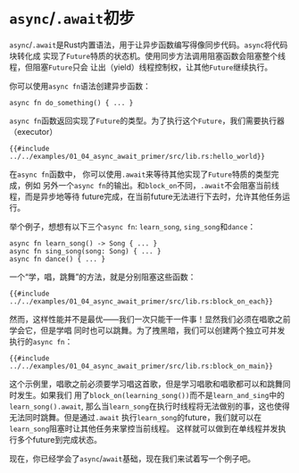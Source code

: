# `async`/`.await`初步
`async`/`.await`是Rust内置语法，用于让异步函数编写得像同步代码。`async`将代码块转化成
实现了`Future`特质的状态机。使用同步方法调用阻塞函数会阻塞整个线程，但阻塞`Future`只会
让出（yield）线程控制权，让其他`Future`继续执行。

你可以使用`async fn`语法创建异步函数：

```rust,no_run
async fn do_something() { ... }
```

`async fn`函数返回实现了`Future`的类型。为了执行这个`Future`，我们需要执行器（executor）

```rust,no_run
{{#include ../../examples/01_04_async_await_primer/src/lib.rs:hello_world}}
```

在`async fn`函数中， 你可以使用`.await`来等待其他实现了`Future`特质的类型完成，例如
另外一个`async fn`的输出。和`block_on`不同，`.await`不会阻塞当前线程，而是异步地等待
future完成，在当前future无法进行下去时，允许其他任务运行。

举个例子，想想有以下三个`async fn`: `learn_song`, `sing_song`和`dance`：

```rust,no_run
async fn learn_song() -> Song { ... }
async fn sing_song(song: Song) { ... }
async fn dance() { ... }
```

一个“学，唱，跳舞”的方法，就是分别阻塞这些函数：

```rust,no_run
{{#include ../../examples/01_04_async_await_primer/src/lib.rs:block_on_each}}
```

然而，这样性能并不是最优——我们一次只能干一件事！显然我们必须在唱歌之前学会它，但是学唱
同时也可以跳舞。为了拽黑暗，我们可以创建两个独立可并发执行的`async fn`：

```rust,no_run
{{#include ../../examples/01_04_async_await_primer/src/lib.rs:block_on_main}}
```

这个示例里，唱歌之前必须要学习唱这首歌，但是学习唱歌和唱歌都可以和跳舞同时发生。如果我们
用了`block_on(learning_song())`而不是`learn_and_sing`中的`learn_song().await`,
那么当`learn_song`在执行时线程将无法做别的事，这也使得无法同时跳舞。但是通过`.await`
执行`learn_song`的future，我们就可以在`learn_song`阻塞时让其他任务来掌控当前线程。
这样就可以做到在单线程并发执行多个future到完成状态。

现在，你已经学会了`async`/`await`基础，现在我们来试着写一个例子吧。
